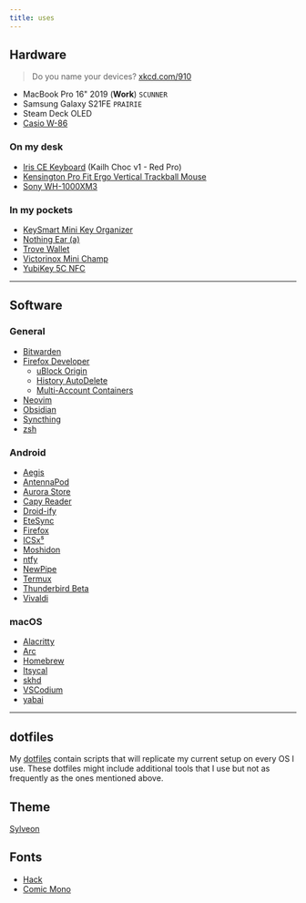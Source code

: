 ```yaml
---
title: uses
---
```


## Hardware
> Do you name your devices? [xkcd.com/910](https://xkcd.com/910/)

- MacBook Pro 16" 2019 (**Work**) `SCUNNER`
- Samsung Galaxy S21FE `PRAIRIE`
- Steam Deck OLED
- [Casio W-86](https://casio.co.uk/w-86-1vqes)

### On my desk
- [Iris CE Keyboard](https://keeb.io/products/iris-ce-keyboard-kit) (Kailh Choc v1 - Red Pro)
- [Kensington Pro Fit Ergo Vertical Trackball Mouse](https://www.kensington.com/p/products/electronic-control-solutions/trackball-products/pro-fit-ergo-vertical-wireless-trackball3/)
- [Sony WH-1000XM3](https://electronics.sony.com/audio/headphones/all-headphones/p/wh1000xm3-b)

### In my pockets
- [KeySmart Mini Key Organizer](http://getkeysmart.com/products/keysmart-mini)
- [Nothing Ear (a)](https://nothing.tech/products/ear-a)
- [Trove Wallet](https://trove.cc/collections/trove-wallet)
- [Victorinox Mini Champ](https://victorinox.com/us/en/p/0.6385)
- [YubiKey 5C NFC](https://yubico.com/product/yubikey-5c-nfc/)

---

## Software

### General
- [Bitwarden](https://bitwarden.com/)
- [Firefox Developer](https://www.mozilla.org/en-US/firefox/developer/)
	- [uBlock Origin](https://ublockorigin.com/)
	- [History AutoDelete](https://github.com/History-AutoDelete/History-AutoDelete)
	- [Multi-Account Containers](https://addons.mozilla.org/en-US/firefox/addon/multi-account-containers/)
- [Neovim](https://neovim.io)
- [Obsidian](https://obsidian.md/)
- [Syncthing](https://syncthing.net/)
- [zsh](https://www.zsh.org/)

### Android
- [Aegis](https://getaegis.app/)
- [AntennaPod](https://antennapod.org)
- [Aurora Store](https://auroraoss.com)
- [Capy Reader](https://github.com/jocmp/capyreader)
- [Droid-ify](https://github.com/Iamlooker/Droid-ify)
- [EteSync](https://etesync.com/)
- [Firefox](https://www.mozilla.org/en-US/firefox/browsers/mobile/android/)
- [ICSx⁵](https://icsx5.bitfire.at/)
- [Moshidon](https://lucasggamerm.github.io/moshidon/)
- [ntfy](https://ntfy.sh)
- [NewPipe](https://github.com/TeamNewPipe/NewPipe)
- [Termux](https://termux.com)
- [Thunderbird Beta](https://play.google.com/store/apps/details?id=net.thunderbird.android.beta)
- [Vivaldi](https://vivaldi.com/android/)

### macOS
- [Alacritty](https://alacritty.org/)
- [Arc](https://arc.net/)
- [Homebrew](https://brew.sh/)
- [Itsycal](https://mowglii.com/itsycal)
- [skhd](https://github.com/koekeishiya/skhd)
- [VSCodium](https://vscodium.com/)
- [yabai](https://github.com/koekeishiya/yabai)

---

## dotfiles
My [dotfiles](https://github.com/benjifs/dotfiles) contain scripts that will replicate my current setup on every OS I use. These dotfiles might include additional tools that I use but not as frequently as the ones mentioned above.

## Theme
[Sylveon](/articles/sylveon)

## Fonts
- [Hack](https://sourcefoundry.org/hack/)
- [Comic Mono](https://dtinth.github.io/comic-mono-font/)
